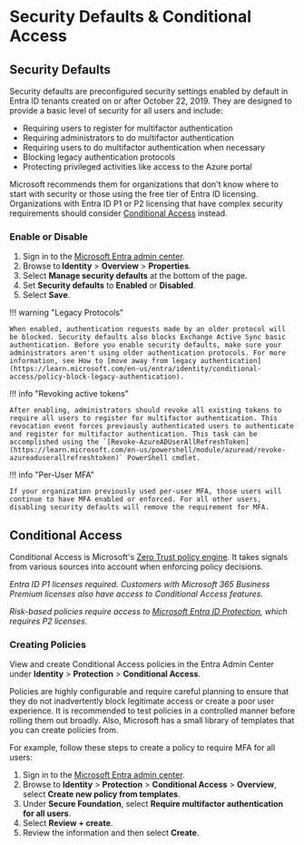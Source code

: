 # Security Defaults & Conditional Access

## Security Defaults

Security defaults are preconfigured security settings enabled by default in Entra ID tenants created on or after October 22, 2019. They are designed to provide a basic level of security for all users and include:

- Requiring users to register for multifactor authentication
- Requiring administrators to do multifactor authentication
- Requiring users to do multifactor authentication when necessary
- Blocking legacy authentication protocols
- Protecting privileged activities like access to the Azure portal

Microsoft recommends them for organizations that don't know where to start with security or those using the free tier of Entra ID licensing. Organizations with Entra ID P1 or P2 licensing that have complex security requirements should consider [Conditional Access](https://learn.microsoft.com/en-us/entra/identity/conditional-access/concept-conditional-access-policy-common) instead.

### Enable or Disable

1. Sign in to the [Microsoft Entra admin center](https://entra.microsoft.com/).
2. Browse to **Identity** > **Overview** > **Properties**.
3. Select **Manage security defaults** at the bottom of the page.
4. Set **Security defaults** to **Enabled** or **Disabled**.
5. Select **Save**.

!!! warning "Legacy Protocols"

    When enabled, authentication requests made by an older protocol will be blocked. Security defaults also blocks Exchange Active Sync basic authentication. Before you enable security defaults, make sure your administrators aren't using older authentication protocols. For more information, see How to [move away from legacy authentication](https://learn.microsoft.com/en-us/entra/identity/conditional-access/policy-block-legacy-authentication).

!!! info "Revoking active tokens"

    After enabling, administrators should revoke all existing tokens to require all users to register for multifactor authentication. This revocation event forces previously authenticated users to authenticate and register for multifactor authentication. This task can be accomplished using the `[Revoke-AzureADUserAllRefreshToken](https://learn.microsoft.com/en-us/powershell/module/azuread/revoke-azureaduserallrefreshtoken)` PowerShell cmdlet.

!!! info "Per-User MFA"

    If your organization previously used per-user MFA, those users will continue to have MFA enabled or enforced. For all other users, disabling security defaults will remove the requirement for MFA.

## Conditional Access

Conditional Access is Microsoft's [Zero Trust policy engine](https://learn.microsoft.com/en-us/security/zero-trust/deploy/identity). It takes signals from various sources into account when enforcing policy decisions.

*Entra ID P1 licenses required. Customers with Microsoft 365 Business Premium licenses also have access to Conditional Access features.*

*Risk-based policies require access to [Microsoft Entra ID Protection](https://learn.microsoft.com/en-us/entra/id-protection/overview-identity-protection), which requires P2 licenses.*

### Creating Policies

View and create Conditional Access policies in the Entra Admin Center under **Identity** > **Protection** > **Conditional Access**.

Policies are highly configurable and require careful planning to ensure that they do not inadvertently block legitimate access or create a poor user experience. It is recommended to test policies in a controlled manner before rolling them out broadly. Also, Microsoft has a small library of templates that you can create policies from. 

For example, follow these steps to create a policy to require MFA for all users:

1. Sign in to the [Microsoft Entra admin center](https://entra.microsoft.com/).
2. Browse to **Identity** > **Protection** > **Conditional Access** > **Overview**, select **Create new policy from templates**.
3. Under **Secure Foundation**, select **Require multifactor authentication for all users**.
4. Select **Review + create**.
5. Review the information and then select **Create**.

